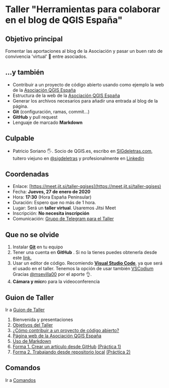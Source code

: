 # Taller "Herramientas para colaborar en el blog de QGIS España"

## Objetivo principal

Fomentar las aportaciones al blog de la Asociación y pasar un buen rato de convivencia 'virtual' 🥳 entre asociados.

## ...y también

- Contribuir a un proyecto de código abierto usando como ejemplo la web de la [Asociación QGIS España](https://www.qgis.es/)
- Estructura de la web de la [Asociación QGIS España](https://www.qgis.es/)
- Generar los archivos necesarios para añadir una entrada al blog de la página.
- **Git** (configuración, ramas, commit...)
- **GitHub** y pull request
- Lenguaje de marcado **Markdown**

## Culpable

- Patricio Soriano 🖐. Socio de QGIS.es,  escribo en [SIGdeletras.com](https://sigdeletras.com/), tuitero viejuno en [@sigdeletras](https://github.com/sigdeletras) y profesionalmente en [Linkedin](https://www.linkedin.com/in/patriciosorianocastro/)

## Coordenadas

- Enlace: [https://meet.jit.si/taller-qgises](https://meet.jit.si/taller-qgises)
- Fecha: **Jueves, 27 de enero de 2020**
- Hora: **17:30** (Hora España Peninsular)
- Duración: Espero que no más de 1 hora.
- Lugar: Será un **taller virtual**. Usaremos Jitsi Meet
- Inscripción: **No necesita inscripción**
- Comunicación: [Grupo de Telegram para el Taller](https://t.me/+NPDWTHBFA9EyZDJk)

## Que no se olvide

1. Instalar **[Git](https://git-scm.com/)** en tu equipo
2. Tener una cuenta en **GitHub** . Si no la tienes puedes obtenerla desde este [link.](https://github.com/signup?source=login)
3. Usar un editor de código. Recomiendo **[Visual Studio Code](https://code.visualstudio.com/download)**, ya que será el usado en el taller. Tenemos la opción de usar también [VSCodium](https://vscodium.com/) Gracias [@msevilla00](https://twitter.com/msevilla00) por el aporte 👌.
4. **Cámara y micr**o para la videoconferencia

## Guion de Taller

Ir a [Guion de Taller](taller.md)

1. Bienvenida y presentaciones
2. [Objetivos del Taller](taller.md#objetivos)
3. [¿Cómo contribuir a un proyecto de código abierto?](taller.md#como-contribuir)
4. [Página web de la Asociación QGIS España](taller.md#web)
5. [Uso de Markdown](taller.md#markdown)
6. [Forma 1. Crear un artículo desde GitHub](taller.md#forma1) [(Práctica 1)](taller.md#practica1)
7. [Forma 2. Trabajando desde repositorio local](taller.md#forma2) [(Práctica 2)](taller.md#practica2)


## Comandos

Ir a [Comandos](comandos.md)

